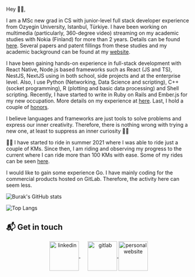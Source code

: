 Hey 👋🏻,

I am a MSc new grad in CS with junior-level full stack developer experience from Ozyegin University, Istanbul, Türkiye. I have been working on multimedia (particularly, 360-degree video) streaming on my academic studies with Nokia (Finland) for more than 2 years. Details can be found [here](https://burak-kara.dev/experience). Several papers and patent fillings from these studies and my academic background can be found at my [website](https://burak-kara.dev/academic).

I have been gaining hands-on experience in full-stack development with React Native, Node.js based frameworks such as React (JS and TS), NestJS, NextJS using in both school, side projects and at the enterprise level. Also, I use Python (Networking, Data Science and scripting), C++ (socket programming), R (plotting and basic data processing) and Shell scripting. Recently, I have started to write in Ruby on Rails and Ember.js for my new occupation. More details on my experience at [here](https://burak-kara.dev/experience). Last, I hold a couple of [honors](https://burak-kara.dev/awards). 

I believe languages and frameworks are just tools to solve problems and express our inner creativity. Therefore, there is nothing wrong with trying a new one, at least to suppress an inner curiosity 🤙🤙

🚴‍♂️ I have started to ride in summer 2021 where I was able to ride just a couple of KMs. Since then, I am riding and observing my progress to the current where I can ride more than 100 KMs with ease. Some of my rides can be seen [here](https://burak-kara.dev/social). 

I would like to gain some experience Go. I have mainly coding for the commercial products hosted on GitLab. Therefore, the activity here can seem less.

![Burak's GitHub stats](https://github-readme-stats.vercel.app/api?username=burak-kara&count_private=true&show_icons=true&theme=apprentice)

![Top Langs](https://github-readme-stats.vercel.app/api/top-langs/?username=burak-kara&hide=html,c&langs_count=4&layout=compact&theme=apprentice)

## 📬 Get in touch
<p align="center">
  <a href="https://www.linkedin.com/in/burak--kara" target="_blank" rel="noopener noreferrer" style="margin-right:20px">
    <img align="center" src="https://www.vectorlogo.zone/logos/linkedin/linkedin-icon.svg" alt="linkedin" height="80" width="80" />
  </a>
  <a href="https://gitlab.com/burak.kara" target="_blank" rel="noopener noreferrer">
    <img align="center" src="https://www.vectorlogo.zone/logos/gitlab/gitlab-icon.svg" alt="gitlab" height="80" width="80" />
  </a>
  <a href="https://burak-kara.dev/" target="_blank" rel="noopener noreferrer">
    <img align="center" src="https://burak-kara.dev/images/icons/apple-icon-60x60.png" alt="personal website" height="80" width="80" />
  </a>
</p>

